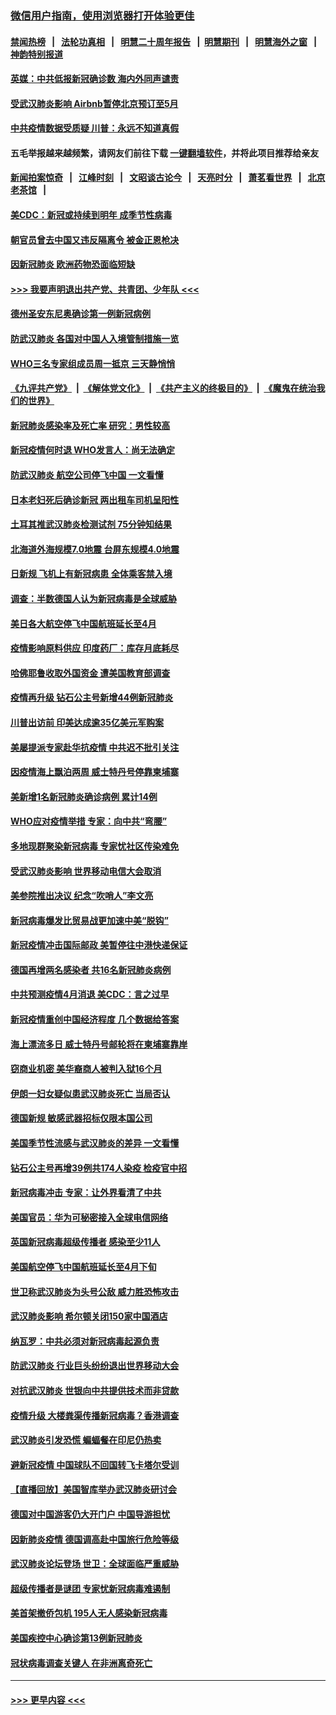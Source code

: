 ### [微信用户指南，使用浏览器打开体验更佳](https://github.com/gfw-breaker/banned-news1/blob/master/indexes/wechat-guide.md?t=0)
#### [禁闻热榜](热点新闻.md?t=0)  &nbsp;&nbsp;|&nbsp;&nbsp; [法轮功真相](https://github.com/gfw-breaker/truth/blob/master/README.md?t=0) &nbsp;&nbsp;|&nbsp;&nbsp; [明慧二十周年报告](https://github.com/gfw-breaker/mh-reports/blob/master/README.md?t=0) &nbsp;&nbsp;|&nbsp;&nbsp;[明慧期刊](https://github.com/gfw-breaker/mh-qikan) &nbsp;&nbsp;|&nbsp;&nbsp; [明慧海外之窗](https://github.com/gfw-breaker/mh-news/blob/master/README.md?t=0) &nbsp;&nbsp;|&nbsp;&nbsp; [神韵特别报道](https://github.com/gfw-breaker/mh-news/blob/master/shenyun.md?t=0)
#### [英媒：中共低报新冠确诊数 海内外同声谴责](../pages/nsc418/n11867421.md?t=02140844) 
#### [受武汉肺炎影响 Airbnb暂停北京预订至5月](../pages/nsc418/n11867428.md?t=02140844) 
#### [中共疫情数据受质疑 川普：永远不知道真假](../pages/nsc418/n11867195.md?t=02140844) 
#### 五毛举报越来越频繁，请网友们前往下载 [一键翻墙软件](https://github.com/gfw-breaker/ssr-accounts)，并将此项目推荐给亲友
#### [新闻拍案惊奇](https://github.com/gfw-breaker/banned-news1/blob/master/pages/link4.md) &nbsp;&nbsp;|&nbsp;&nbsp; [江峰时刻](https://github.com/gfw-breaker/banned-news1/blob/master/pages/link4.md) &nbsp;&nbsp;|&nbsp;&nbsp; [文昭谈古论今](https://github.com/gfw-breaker/banned-news1/blob/master/pages/link4.md) &nbsp;&nbsp;|&nbsp;&nbsp; [天亮时分](https://github.com/gfw-breaker/banned-news1/blob/master/pages/link4.md) &nbsp;&nbsp;|&nbsp;&nbsp; [萧茗看世界](https://github.com/gfw-breaker/banned-news1/blob/master/pages/link4.md) &nbsp;&nbsp;|&nbsp;&nbsp; [北京老茶馆](https://github.com/gfw-breaker/banned-news1/blob/master/pages/link4.md) &nbsp;&nbsp;|&nbsp;&nbsp; 
#### [美CDC：新冠或持续到明年 成季节性病毒](../pages/nsc418/n11867279.md?t=02140844) 
#### [朝官员曾去中国又违反隔离令 被金正恩枪决](../pages/nsc418/n11867087.md?t=02140844) 
#### [因新冠肺炎 欧洲药物恐面临短缺](../pages/nsc418/n11867036.md?t=02140844) 
#### [>>> 我要声明退出共产党、共青团、少年队 <<<](https://github.com/begood0513/goodnews/blob/master/quit/letter.md) 
#### [德州圣安东尼奥确诊第一例新冠病例](../pages/nsc418/n11867194.md?t=02140844) 
#### [防武汉肺炎 各国对中国人入境管制措施一览](../pages/nsc418/n11838726.md?t=02140844) 
#### [WHO三名专家组成员周一抵京 三天静悄悄](../pages/nsc418/n11866947.md?t=02140844) 
#### [《九评共产党》](https://github.com/begood0513/9ping.md/blob/master/README.md) &nbsp;|&nbsp; [《解体党文化》](../../../../jtdwh.md/blob/master/README.md)  &nbsp;|&nbsp; [《共产主义的终极目的》](../../../../gczydzjmd.md/blob/master/README.md) &nbsp;|&nbsp; [《魔鬼在统治我们的世界》](../../../../mgztzwmdsj.md/blob/master/README.md) 
#### [新冠肺炎感染率及死亡率 研究：男性较高](../pages/nsc418/n11866956.md?t=02140844) 
#### [新冠疫情何时退 WHO发言人：尚无法确定](../pages/nsc418/n11866864.md?t=02140844) 
#### [防武汉肺炎 航空公司停飞中国 一文看懂](../pages/nsc418/n11866800.md?t=02140844) 
#### [日本老妇死后确诊新冠 两出租车司机呈阳性](../pages/nsc418/n11866755.md?t=02140844) 
#### [土耳其推武汉肺炎检测试剂 75分钟知结果](../pages/nsc418/n11866520.md?t=02140844) 
#### [北海道外海规模7.0地震 台屏东规模4.0地震](../pages/nsc418/n11866262.md?t=02140844) 
#### [日新规 飞机上有新冠病患 全体乘客禁入境](../pages/nsc418/n11866233.md?t=02140844) 
#### [调查：半数德国人认为新冠病毒是全球威胁](../pages/nsc418/n11866687.md?t=02140844) 
#### [美日各大航空停飞中国航班延长至4月](../pages/nsc418/n11865980.md?t=02140844) 
#### [疫情影响原料供应 印度药厂：库存月底耗尽](../pages/nsc418/n11865151.md?t=02140844) 
#### [哈佛耶鲁收取外国资金 遭美国教育部调查](../pages/nsc418/n11864950.md?t=02140844) 
#### [疫情再升级 钻石公主号新增44例新冠肺炎](../pages/nsc418/n11865033.md?t=02140844) 
#### [川普出访前 印美达成逾35亿美元军购案](../pages/nsc418/n11865444.md?t=02140844) 
#### [美屡提派专家赴华抗疫情 中共迟不批引关注](../pages/nsc418/n11864719.md?t=02140844) 
#### [因疫情海上飘泊两周 威士特丹号停靠柬埔寨](../pages/nsc418/n11865007.md?t=02140844) 
#### [美新增1名新冠肺炎确诊病例 累计14例](../pages/nsc418/n11864893.md?t=02140844) 
#### [WHO应对疫情举措 专家：向中共“弯腰”](../pages/nsc418/n11864727.md?t=02140844) 
#### [多地现群聚染新冠病毒 专家忧社区传染难免](../pages/nsc418/n11864715.md?t=02140844) 
#### [受武汉肺炎影响 世界移动电信大会取消](../pages/nsc418/n11864629.md?t=02140844) 
#### [美参院推出决议 纪念“吹哨人”李文亮](../pages/nsc418/n11863852.md?t=02140844) 
#### [新冠病毒爆发比贸易战更加速中美“脱钩”](../pages/nsc418/n11864470.md?t=02140844) 
#### [新冠疫情冲击国际邮政 美暂停往中港快递保证](../pages/nsc418/n11864207.md?t=02140844) 
#### [德国再增两名感染者 共16名新冠肺炎病例](../pages/nsc418/n11864293.md?t=02140844) 
#### [中共预测疫情4月消退 美CDC：言之过早](../pages/nsc418/n11864310.md?t=02140844) 
#### [新冠疫情重创中国经济程度 几个数据给答案](../pages/nsc418/n11864203.md?t=02140844) 
#### [海上漂流多日 威士特丹号邮轮将在柬埔寨靠岸](../pages/nsc418/n11864029.md?t=02140844) 
#### [窃商业机密 美华裔商人被判入狱16个月](../pages/nsc418/n11863911.md?t=02140844) 
#### [伊朗一妇女疑似患武汉肺炎死亡 当局否认](../pages/nsc418/n11863650.md?t=02140844) 
#### [德国新规 敏感武器招标仅限本国公司](../pages/nsc418/n11863509.md?t=02140844) 
#### [美国季节性流感与武汉肺炎的差异 一文看懂](../pages/nsc418/n11862428.md?t=02140844) 
#### [钻石公主号再增39例共174人染疫 检疫官中招](../pages/nsc418/n11862422.md?t=02140844) 
#### [新冠病毒冲击 专家：让外界看清了中共](../pages/nsc418/n11862280.md?t=02140844) 
#### [美国官员：华为可秘密接入全球电信网络](../pages/nsc418/n11862122.md?t=02140844) 
#### [英国新冠病毒超级传播者 感染至少11人](../pages/nsc418/n11862023.md?t=02140844) 
#### [美国航空停飞中国航班延长至4月下旬](../pages/nsc418/n11861970.md?t=02140844) 
#### [世卫称武汉肺炎为头号公敌 威力胜恐怖攻击](../pages/nsc418/n11861982.md?t=02140844) 
#### [武汉肺炎影响 希尔顿关闭150家中国酒店](../pages/nsc418/n11859887.md?t=02140844) 
#### [纳瓦罗：中共必须对新冠病毒起源负责](../pages/nsc418/n11861810.md?t=02140844) 
#### [防武汉肺炎 行业巨头纷纷退出世界移动大会](../pages/nsc418/n11861795.md?t=02140844) 
#### [对抗武汉肺炎 世银向中共提供技术而非贷款](../pages/nsc418/n11861652.md?t=02140844) 
#### [疫情升级 大楼粪渠传播新冠病毒？香港调查](../pages/nsc418/n11861556.md?t=02140844) 
#### [武汉肺炎引发恐慌 蝙蝠餐在印尼仍热卖](../pages/nsc418/n11861352.md?t=02140844) 
#### [避新冠疫情 中国球队不回国转飞卡塔尔受训](../pages/nsc418/n11861447.md?t=02140844) 
#### [【直播回放】美国智库举办武汉肺炎研讨会](../pages/nsc418/n11859838.md?t=02140844) 
#### [德国对中国游客仍大开门户 中国导游担忧](../pages/nsc418/n11861144.md?t=02140844) 
#### [因新肺炎疫情 德国调高赴中国旅行危险等级](../pages/nsc418/n11861064.md?t=02140844) 
#### [武汉肺炎论坛登场 世卫：全球面临严重威胁](../pages/nsc418/n11860999.md?t=02140844) 
#### [超级传播者是谜团 专家忧新冠病毒难遏制](../pages/nsc418/n11859686.md?t=02140844) 
#### [美首架撤侨包机 195人无人感染新冠病毒](../pages/nsc418/n11859908.md?t=02140844) 
#### [美国疾控中心确诊第13例新冠肺炎](../pages/nsc418/n11859966.md?t=02140844) 
#### [冠状病毒调查关键人 在非洲离奇死亡](../pages/nsc418/n11859798.md?t=02140844) 

----
#### [ >>> 更早内容 <<< ](../indexes/nsc418-earlier.md)

